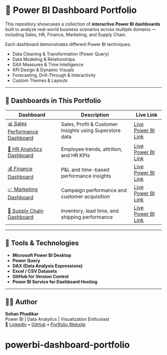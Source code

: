 # 🌟 Power BI Dashboard Portfolio

This repository showcases a collection of **interactive Power BI dashboards** built to analyze real-world business scenarios across multiple domains — including Sales, HR, Finance, Marketing, and Supply Chain.

Each dashboard demonstrates different Power BI techniques:
- Data Cleaning & Transformation (Power Query)
- Data Modeling & Relationships
- DAX Measures & Time Intelligence
- KPI Design & Dynamic Visuals
- Forecasting, Drill-Through & Interactivity
- Custom Themes & Layouts

---

## 🧩 Dashboards in This Portfolio

| Dashboard | Description | Live Link |
|------------|--------------|-----------|
| [📊 Sales Performance Dashboard](./Sales_Performance_Dashboard/README.md) | Sales, Profit & Customer Insights using Superstore data | [Live Power BI Link](#) |
| [👥 HR Analytics Dashboard](./HR_Analytics_Dashboard/README.md) | Employee trends, attrition, and HR KPIs | [Live Power BI Link](#) |
| [💰 Finance Dashboard](./Finance_Dashboard/README.md) | P&L and time-based performance insights | [Live Power BI Link](#) |
| [📈 Marketing Dashboard](./Marketing_Dashboard/README.md) | Campaign performance and customer acquisition | [Live Power BI Link](#) |
| [🚚 Supply Chain Dashboard](./SupplyChain_Dashboard/README.md) | Inventory, lead time, and shipping performance | [Live Power BI Link](#) |

---

## 🧠 Tools & Technologies
- **Microsoft Power BI Desktop**
- **Power Query**
- **DAX (Data Analysis Expressions)**
- **Excel / CSV Datasets**
- **GitHub for Version Control**
- **Power BI Service for Dashboard Hosting**

---

## 👨‍💻 Author
**Sohan Phadikar**  
Power BI | Data Analytics | Visualization Enthusiast  
🔗 [LinkedIn](#) • [GitHub](#) • [Portfolio Website](#)
# powerbi-dashboard-portfolio
